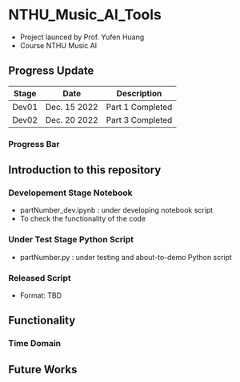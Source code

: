 # NTHU_Music_AI_Tools ##

* Project launced by Prof. Yufen Huang
* Course NTHU Music AI

## Progress Update ##

| Stage |     Date     |    Description   |
| :---: |     :---:    |       :---:      |
| Dev01 | Dec. 15 2022 | Part 1 Completed |
| Dev02 | Dec. 20 2022 | Part 3 Completed |

### Progress Bar ### 

## Introduction to this repository ##

### Developement Stage Notebook ##

* partNumber_dev.ipynb : under developing notebook script
* To check the functionality of the code


### Under Test Stage Python Script ###

* partNumber.py : under testing and about-to-demo Python script


### Released Script ###

* Format: TBD

## Functionality ##

### Time Domain ###



## Future Works ##
